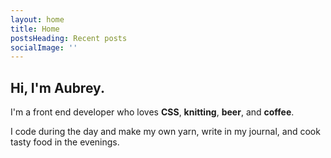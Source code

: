 ```yaml
---
layout: home
title: Home
postsHeading: Recent posts
socialImage: ''
---
```


## Hi, I'm **Aubrey**.

I'm a front end developer who loves **CSS**, **knitting**, **beer**, and **coffee**.

I code during the day and make my own yarn, write in my journal, and cook tasty food in the evenings.
